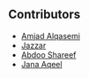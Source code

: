 ## Contributors

- [Amjad Alqasemi](https://github.com/aqasemi)
- [Jazzar](https://github.com/jaazzar)
- [Abdoo Shareef](https://github.com/Dope0603)
- [Jana Aqeel](https://github.com/jana-aqeel)

